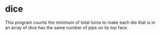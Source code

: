 # dice
This program counts the minimum of total turns to make each die that is in an array of dice has the same number of pips on its top face.
